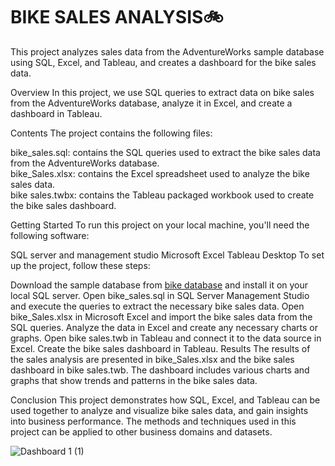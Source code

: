 # BIKE SALES ANALYSIS🚲
This project analyzes sales data from the AdventureWorks sample database using SQL, Excel, and Tableau, and creates a dashboard for the bike sales data.

Overview
In this project, we use SQL queries to extract data on bike sales from the AdventureWorks database, analyze it in Excel, and create a dashboard in Tableau.

Contents
The project contains the following files:

bike_sales.sql: contains the SQL queries used to extract the bike sales data from the AdventureWorks database. <br>
bike_Sales.xlsx: contains the Excel spreadsheet used to analyze the bike sales data.<br>
bike sales.twbx: contains the Tableau packaged workbook used to create the bike sales dashboard.<br>


Getting Started
To run this project on your local machine, you'll need the following software:

SQL server and management studio
Microsoft Excel
Tableau Desktop
To set up the project, follow these steps:

Download the sample database from [bike database](https://www.dropbox.com/s/gvuexwfkfi1py29/SQL-Server-Sample-Database%20%282%29.zip?dl=0) and install it on your local SQL server.
Open bike_sales.sql in SQL Server Management Studio and execute the queries to extract the necessary bike sales data.
Open bike_Sales.xlsx in Microsoft Excel and import the bike sales data from the SQL queries.
Analyze the data in Excel and create any necessary charts or graphs.
Open bike sales.twb in Tableau and connect it to the data source in Excel.
Create the bike sales dashboard in Tableau.
Results
The results of the sales analysis are presented in bike_Sales.xlsx and the bike sales dashboard in bike sales.twb. The dashboard includes various charts and graphs that show trends and patterns in the bike sales data.

Conclusion
This project demonstrates how SQL, Excel, and Tableau can be used together to analyze and visualize bike sales data, and gain insights into business performance. The methods and techniques used in this project can be applied to other business domains and datasets.


![Dashboard 1 (1)](https://user-images.githubusercontent.com/68631162/235086689-66d861f9-cfdb-4547-b492-bdc82f0d9acc.png)

